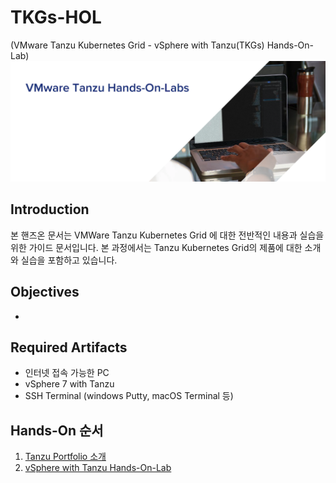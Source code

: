 # TKGs-HOL
 (VMware Tanzu Kubernetes Grid - vSphere with Tanzu(TKGs) Hands-On-Lab)
 ![](images/tanzu_hol_header_logo.png)

 ## Introduction
본 핸즈온 문서는 VMWare Tanzu Kubernetes Grid 에 대한 전반적인 내용과 실습을 위한 가이드 문서입니다. 본 과정에서는 Tanzu Kubernetes Grid의 제품에 대한 소개와 실습을 포함하고 있습니다.

## Objectives
* 

## Required Artifacts
* 인터넷 접속 가능한 PC
* vSphere 7 with Tanzu 
* SSH Terminal (windows Putty, macOS Terminal 등)

## Hands-On 순서

1. [Tanzu Portfolio 소개](./TanzuPortfolio_overview.md)
2. [vSphere with Tanzu Hands-On-Lab](./vSphereWithTanzu_HOL.md)